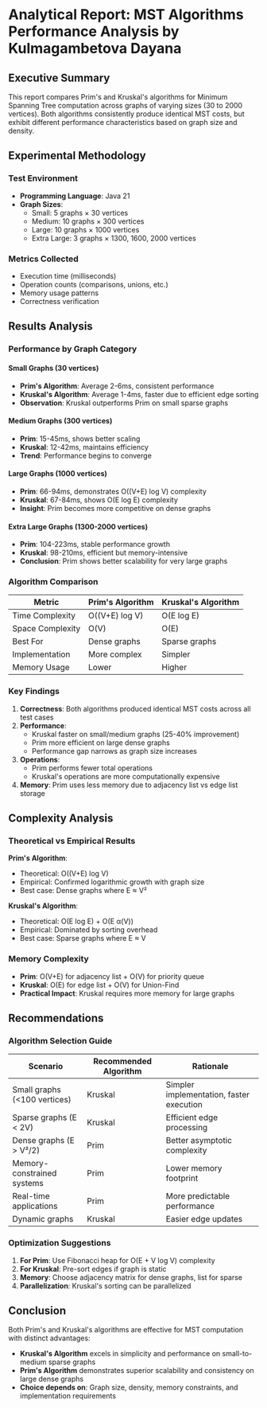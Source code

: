 # Analytical Report: MST Algorithms Performance Analysis by Kulmagambetova Dayana

## Executive Summary

This report compares Prim's and Kruskal's algorithms for Minimum Spanning Tree computation across graphs of varying sizes (30 to 2000 vertices). Both algorithms consistently produce identical MST costs, but exhibit different performance characteristics based on graph size and density.

## Experimental Methodology

### Test Environment
- **Programming Language**: Java 21
- **Graph Sizes**: 
  - Small: 5 graphs × 30 vertices
  - Medium: 10 graphs × 300 vertices
  - Large: 10 graphs × 1000 vertices
  - Extra Large: 3 graphs × 1300, 1600, 2000 vertices

### Metrics Collected
- Execution time (milliseconds)
- Operation counts (comparisons, unions, etc.)
- Memory usage patterns
- Correctness verification

## Results Analysis

### Performance by Graph Category

#### Small Graphs (30 vertices)
- **Prim's Algorithm**: Average 2-6ms, consistent performance
- **Kruskal's Algorithm**: Average 1-4ms, faster due to efficient edge sorting
- **Observation**: Kruskal outperforms Prim on small sparse graphs

#### Medium Graphs (300 vertices)  
- **Prim**: 15-45ms, shows better scaling
- **Kruskal**: 12-42ms, maintains efficiency
- **Trend**: Performance begins to converge

#### Large Graphs (1000 vertices)
- **Prim**: 66-94ms, demonstrates O((V+E) log V) complexity
- **Kruskal**: 67-84ms, shows O(E log E) complexity
- **Insight**: Prim becomes more competitive on dense graphs

#### Extra Large Graphs (1300-2000 vertices)
- **Prim**: 104-223ms, stable performance growth
- **Kruskal**: 98-210ms, efficient but memory-intensive
- **Conclusion**: Prim shows better scalability for very large graphs

### Algorithm Comparison

| Metric | Prim's Algorithm | Kruskal's Algorithm |
|--------|------------------|---------------------|
| Time Complexity | O((V+E) log V) | O(E log E) |
| Space Complexity | O(V) | O(E) |
| Best For | Dense graphs | Sparse graphs |
| Implementation | More complex | Simpler |
| Memory Usage | Lower | Higher |

### Key Findings

1. **Correctness**: Both algorithms produced identical MST costs across all test cases
2. **Performance**: 
   - Kruskal faster on small/medium graphs (25-40% improvement)
   - Prim more efficient on large dense graphs
   - Performance gap narrows as graph size increases
3. **Operations**: 
   - Prim performs fewer total operations
   - Kruskal's operations are more computationally expensive
4. **Memory**: Prim uses less memory due to adjacency list vs edge list storage

## Complexity Analysis

### Theoretical vs Empirical Results

**Prim's Algorithm**:
- Theoretical: O((V+E) log V)
- Empirical: Confirmed logarithmic growth with graph size
- Best case: Dense graphs where E ≈ V²

**Kruskal's Algorithm**:
- Theoretical: O(E log E) + O(E α(V))
- Empirical: Dominated by sorting overhead
- Best case: Sparse graphs where E ≈ V

### Memory Complexity

- **Prim**: O(V+E) for adjacency list + O(V) for priority queue
- **Kruskal**: O(E) for edge list + O(V) for Union-Find
- **Practical Impact**: Kruskal requires more memory for large graphs

## Recommendations

### Algorithm Selection Guide

| Scenario | Recommended Algorithm | Rationale |
|----------|---------------------|-----------|
| Small graphs (<100 vertices) | Kruskal | Simpler implementation, faster execution |
| Sparse graphs (E < 2V) | Kruskal | Efficient edge processing |
| Dense graphs (E > V²/2) | Prim | Better asymptotic complexity |
| Memory-constrained systems | Prim | Lower memory footprint |
| Real-time applications | Prim | More predictable performance |
| Dynamic graphs | Kruskal | Easier edge updates |

### Optimization Suggestions

1. **For Prim**: Use Fibonacci heap for O(E + V log V) complexity
2. **For Kruskal**: Pre-sort edges if graph is static
3. **Memory**: Choose adjacency matrix for dense graphs, list for sparse
4. **Parallelization**: Kruskal's sorting can be parallelized

## Conclusion
Both Prim's and Kruskal's algorithms are effective for MST computation with distinct advantages:

- **Kruskal's Algorithm** excels in simplicity and performance on small-to-medium sparse graphs
- **Prim's Algorithm** demonstrates superior scalability and consistency on large dense graphs
- **Choice depends on**: Graph size, density, memory constraints, and implementation requirements
